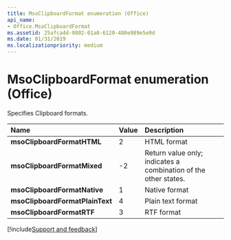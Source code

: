 ```yaml
---
title: MsoClipboardFormat enumeration (Office)
api_name:
- Office.MsoClipboardFormat
ms.assetid: 25afca4d-9802-01a0-6120-480e989e5e9d
ms.date: 01/31/2019
ms.localizationpriority: medium
---
```



# MsoClipboardFormat enumeration (Office)

Specifies Clipboard formats.

|Name|Value|Description|
|:-----|:-----|:-----|
|**msoClipboardFormatHTML**|2|HTML format|
|**msoClipboardFormatMixed**|-2|Return value only; indicates a combination of the other states. |
|**msoClipboardFormatNative**|1|Native format|
|**msoClipboardFormatPlainText**|4|Plain text format|
|**msoClipboardFormatRTF**|3|RTF format|

[!include[Support and feedback](~/includes/feedback-boilerplate.md)]